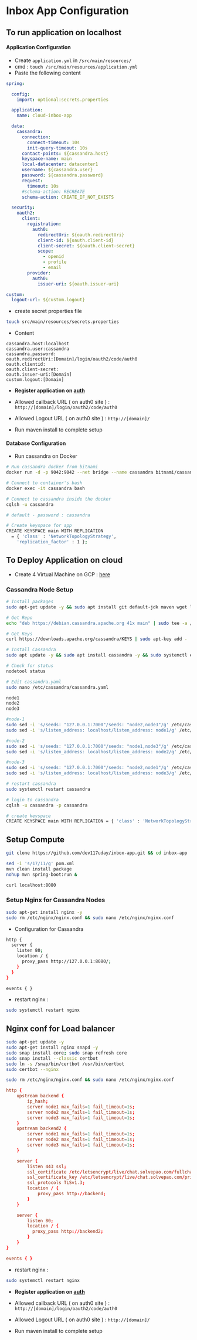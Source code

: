 # Inbox App Configuration

## To run application on localhost

#### Application Configuration

- Create `application.yml` in `/src/main/resources/`
- cmd : `touch /src/main/resources/application.yml`
- Paste the following content

```yml
spring:

  config:
    import: optional:secrets.properties

  application:
    name: cloud-inbox-app

  data:
    cassandra:
      connection:
        connect-timeout: 10s
        init-query-timeout: 10s
      contact-points: ${cassandra.host}
      keyspace-name: main
      local-datacenter: datacenter1
      username: ${cassandra.user}
      password: ${cassandra.password}
      request:
        timeout: 10s
      #schema-action: RECREATE
      schema-action: CREATE_IF_NOT_EXISTS

  security:
    oauth2:
      client:
        registration:
          auth0:
            redirectUri: ${oauth.redirectUri}
            client-id: ${oauth.client-id}
            client-secret: ${oauth.client-secret}
            scope:
              - openid
              - profile
              - email
        provider:
          auth0:
            issuer-uri: ${oauth.issuer-uri}

custom:
  logout-url: ${custom.logout}
```

- create secret properties file
```bash
touch src/main/resources/secrets.properties
```

- Content

```properties
cassandra.host:localhost
cassandra.user:cassandra
cassandra.password:
oauth.redirectUri:[Domain]/login/oauth2/code/auth0
oauth.clientid:
oauth.client-secret:
oauth.issuer-uri:[Domain]
custom.logout:[Domain]
```

- **Register application on [auth](https://auth0.com/)**

- Allowed callback URL ( on auth0 site ) : `http://[domain]/login/oauth2/code/auth0`
- Allowed Logout URL ( on auth0 site  ) : `http://[domain]/`
- Run maven install to complete setup

#### Database Configuration

- Run cassandra on Docker

```bash
# Run cassandra docker from bitnami
docker run -d -p 9042:9042 --net bridge --name cassandra bitnami/cassandra:latest

# Connect to container's bash
docker exec -it cassandra bash

# Connect to cassandra inside the docker
cqlsh -u cassandra

# default - password : cassandra

# Create keyspace for app
CREATE KEYSPACE main WITH REPLICATION 
  = { 'class' : 'NetworkTopologyStrategy', 
    'replication_factor' : 1 };
```

## To Deploy Application on cloud

- Create 4 Virtual Machine on GCP : [here](./gcp.md)

### Cassandra Node Setup

```bash
# Install packages
sudo apt-get update -y && sudo apt install git default-jdk maven wget lsof htop -y 

# Get Repo
echo "deb https://debian.cassandra.apache.org 41x main" | sudo tee -a /etc/apt/sources.list.d/cassandra.sources.list

# Get Keys
curl https://downloads.apache.org/cassandra/KEYS | sudo apt-key add -

# Install Cassandra
sudo apt update -y && sudo apt install cassandra -y && sudo systemctl enable cassandra && sudo systemctl start cassandra 

# Check for status
nodetool status

# Edit cassandra.yaml
sudo nano /etc/cassandra/cassandra.yaml

node1
node2
node3

#node-1
sudo sed -i 's/seeds: "127.0.0.1:7000"/seeds: "node2,node3"/g' /etc/cassandra/cassandra.yaml
sudo sed -i 's/listen_address: localhost/listen_address: node1/g' /etc/cassandra/cassandra.yaml

#node-2
sudo sed -i 's/seeds: "127.0.0.1:7000"/seeds: "node1,node3"/g' /etc/cassandra/cassandra.yaml
sudo sed -i 's/listen_address: localhost/listen_address: node2/g' /etc/cassandra/cassandra.yaml

#node-3
sudo sed -i 's/seeds: "127.0.0.1:7000"/seeds: "node2,node1"/g' /etc/cassandra/cassandra.yaml
sudo sed -i 's/listen_address: localhost/listen_address: node3/g' /etc/cassandra/cassandra.yaml

# restart cassandra
sudo systemctl restart cassandra 

# login to cassandra
cqlsh -u cassandra -p cassandra

# create keyspace
CREATE KEYSPACE main WITH REPLICATION = { 'class' : 'NetworkTopologyStrategy', 'replication_factor' : 2 };

```

## Setup Compute

```bash
git clone https://github.com/dev117uday/inbox-app.git && cd inbox-app

sed -i 's/17/11/g' pom.xml 
mvn clean install package
nohup mvn spring-boot:run &

curl localhost:8080
```

### Setup Nginx for Cassandra Nodes

```bash
sudo apt-get install nginx -y
sudo rm /etc/nginx/nginx.conf && sudo nano /etc/nginx/nginx.conf
```

- Configuration for Cassandra

```bash
http {
  server {
    listen 80;
    location / {
      proxy_pass http://127.0.0.1:8080/;
    }
  }
}

events { }
```

- restart nginx : 
```bash
sudo systemctl restart nginx
```

## Nginx conf for Load balancer

```bash
sudo apt-get update -y
sudo apt-get install nginx snapd -y
sudo snap install core; sudo snap refresh core
sudo snap install --classic certbot
sudo ln -s /snap/bin/certbot /usr/bin/certbot
sudo certbot --nginx

sudo rm /etc/nginx/nginx.conf && sudo nano /etc/nginx/nginx.conf
```

```conf
http {
    upstream backend {
        ip_hash;
        server node1 max_fails=1 fail_timeout=1s;
        server node2 max_fails=1 fail_timeout=1s;
        server node3 max_fails=1 fail_timeout=1s;
    }  
    upstream backend2 {
        server node1 max_fails=1 fail_timeout=1s;
        server node2 max_fails=1 fail_timeout=1s;
        server node3 max_fails=1 fail_timeout=1s;
    }    

    server {
        listen 443 ssl;
        ssl_certificate /etc/letsencrypt/live/chat.solvepao.com/fullchain.pem;
        ssl_certificate_key /etc/letsencrypt/live/chat.solvepao.com/privkey.pem;
        ssl_protocols TLSv1.3;
        location / {
            proxy_pass http://backend;         
        }
    }

    server {
        listen 80;
        location / {
          proxy_pass http://backend2;
        }
    }
}

events { }

```

- restart nginx : 

```bash
sudo systemctl restart nginx
```

- **Register application on [auth](https://auth0.com/)**

- Allowed callback URL ( on auth0 site ) : `http://[domain]/login/oauth2/code/auth0`
- Allowed Logout URL ( on auth0 site  ) : `http://[domain]/`
- Run maven install to complete setup